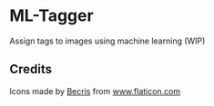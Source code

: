 # ML-Tagger
Assign tags to images using machine learning (WIP)

## Credits
<div>Icons made by <a href="https://www.flaticon.com/authors/becris" title="Becris">Becris</a> from <a href="https://www.flaticon.com/" title="Flaticon">www.flaticon.com</a></div>